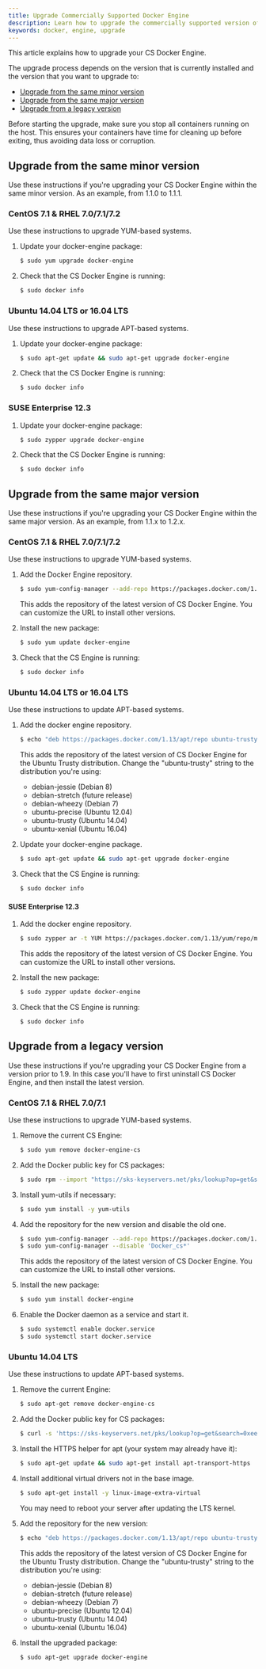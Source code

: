 ```yaml
---
title: Upgrade Commercially Supported Docker Engine
description: Learn how to upgrade the commercially supported version of Docker Engine.
keywords: docker, engine, upgrade
---
```


This article explains how to upgrade your CS Docker Engine.

The upgrade process depends on the version that is currently installed and the
version that you want to upgrade to:

* [Upgrade from the same minor version](upgrade.md#upgrade-from-the-same-minor-version)
* [Upgrade from the same major version](upgrade.md#upgrade-from-the-same-major-version)
* [Upgrade from a legacy version](upgrade.md#upgrade-from-a-legacy-version)

Before starting the upgrade, make sure you stop all containers running on the
host. This ensures your containers have time for cleaning up before exiting,
thus avoiding data loss or corruption.

## Upgrade from the same minor version

Use these instructions if you're upgrading your CS Docker Engine within the
same minor version. As an example, from 1.1.0 to 1.1.1.

### CentOS 7.1 & RHEL 7.0/7.1/7.2
Use these instructions to upgrade YUM-based systems.

1.  Update your docker-engine package:

    ```bash
    $ sudo yum upgrade docker-engine
    ```

2.  Check that the CS Docker Engine is running:

    ```bash
    $ sudo docker info
    ```

### Ubuntu 14.04 LTS or 16.04 LTS
Use these instructions to upgrade APT-based systems.

1.  Update your docker-engine package:

    ```bash
    $ sudo apt-get update && sudo apt-get upgrade docker-engine
    ```

2.  Check that the CS Docker Engine is running:

    ```bash
    $ sudo docker info
    ```

### SUSE Enterprise 12.3

1.  Update your docker-engine package:

    ```bash
    $ sudo zypper upgrade docker-engine
    ```

2.  Check that the CS Docker Engine is running:

    ```bash
    $ sudo docker info
    ```


## Upgrade from the same major version

Use these instructions if you're upgrading your CS Docker Engine within the
same major version. As an example, from 1.1.x to 1.2.x.


### CentOS 7.1 & RHEL 7.0/7.1/7.2
Use these instructions to upgrade YUM-based systems.

1.  Add the Docker Engine repository.

    ```bash
    $ sudo yum-config-manager --add-repo https://packages.docker.com/1.13/yum/repo/main/centos/7
    ```

    This adds the repository of the latest version of CS Docker Engine. You can
    customize the URL to install other versions.

2.  Install the new package:

    ```bash
    $ sudo yum update docker-engine
    ```

3.  Check that the CS Engine is running:

    ```bash
    $ sudo docker info
    ```

### Ubuntu 14.04 LTS or 16.04 LTS
Use these instructions to update APT-based systems.


1.  Add the docker engine repository.

    ```bash
    $ echo "deb https://packages.docker.com/1.13/apt/repo ubuntu-trusty main" | sudo tee /etc/apt/sources.list.d/docker.list
    ```

    This adds the repository of the latest version of CS Docker Engine for the
    Ubuntu Trusty distribution. Change the "ubuntu-trusty" string to the
    distribution you're using:

    * debian-jessie (Debian 8)
    * debian-stretch (future release)
    * debian-wheezy (Debian 7)
    * ubuntu-precise (Ubuntu 12.04)
    * ubuntu-trusty (Ubuntu 14.04)
    * ubuntu-xenial (Ubuntu 16.04)

2.  Update your docker-engine package.

    ```bash
    $ sudo apt-get update && sudo apt-get upgrade docker-engine
    ```

3.  Check that the CS Engine is running:

    ```bash
    $ sudo docker info
    ```

#### SUSE Enterprise 12.3

1.  Add the docker engine repository.

    ```bash
    $ sudo zypper ar -t YUM https://packages.docker.com/1.13/yum/repo/main/opensuse/12.3 docker-1.13
    ```

    This adds the repository of the latest version of CS Docker Engine. You
    can customize the URL to install other versions.

2.  Install the new package:

    ```bash
    $ sudo zypper update docker-engine
    ```

3.  Check that the CS Engine is running:

    ```bash
    $ sudo docker info
    ```


## Upgrade from a legacy version

Use these instructions if you're upgrading your CS Docker Engine from a version
prior to 1.9. In this case you'll have to first uninstall CS Docker Engine, and
then install the latest version.

### CentOS 7.1 & RHEL 7.0/7.1
Use these instructions to upgrade YUM-based systems.

1.  Remove the current CS Engine:

    ```bash
    $ sudo yum remove docker-engine-cs
    ```

2.  Add the Docker public key for CS packages:

    ```bash
    $ sudo rpm --import "https://sks-keyservers.net/pks/lookup?op=get&search=0xee6d536cf7dc86e2d7d56f59a178ac6c6238f52e"
    ```

3.  Install yum-utils if necessary:

    ```bash
    $ sudo yum install -y yum-utils
    ```

4.  Add the repository for the new version and disable the old one.

    ```bash
    $ sudo yum-config-manager --add-repo https://packages.docker.com/1.13/yum/repo/main/centos/7
    $ sudo yum-config-manager --disable 'Docker_cs*'
    ```

    This adds the repository of the latest version of CS Docker Engine. You
    can customize the URL to install other versions.

5.  Install the new package:

    ```bash
    $ sudo yum install docker-engine
    ```

6.  Enable the Docker daemon as a service and start it.

    ```bash
    $ sudo systemctl enable docker.service
    $ sudo systemctl start docker.service
    ```

### Ubuntu 14.04 LTS
Use these instructions to update APT-based systems.


1.  Remove the current Engine:

    ```bash
    $ sudo apt-get remove docker-engine-cs
    ```

2.  Add the Docker public key for CS packages:

    ```bash
    $ curl -s 'https://sks-keyservers.net/pks/lookup?op=get&search=0xee6d536cf7dc86e2d7d56f59a178ac6c6238f52e' | sudo apt-key add --import
    ```

3.  Install the HTTPS helper for apt (your system may already have it):

    ```bash
    $ sudo apt-get update && sudo apt-get install apt-transport-https
    ```

4.  Install additional virtual drivers not in the base image.

    ```bash
    $ sudo apt-get install -y linux-image-extra-virtual
    ```

    You may need to reboot your server after updating the LTS kernel.

5.  Add the repository for the new version:

    ```bash
    $ echo "deb https://packages.docker.com/1.13/apt/repo ubuntu-trusty main" | sudo tee /etc/apt/sources.list.d/docker.list
    ```

    This adds the repository of the latest version of CS Docker Engine for the
    Ubuntu Trusty distribution. Change the "ubuntu-trusty" string to the
    distribution you're using:

    * debian-jessie (Debian 8)
    * debian-stretch (future release)
    * debian-wheezy (Debian 7)
    * ubuntu-precise (Ubuntu 12.04)
    * ubuntu-trusty (Ubuntu 14.04)
    * ubuntu-xenial (Ubuntu 16.04)



6.  Install the upgraded package:

    ```bash
    $ sudo apt-get upgrade docker-engine
    ```
